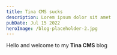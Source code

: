 ```yaml
---
title: Tina CMS sucks
description: Lorem ipsum dolor sit amet
pubDate: Jul 15 2022
heroImage: /blog-placeholder-2.jpg
---
```



Hello and welcome to my **Tina CMS** blog

